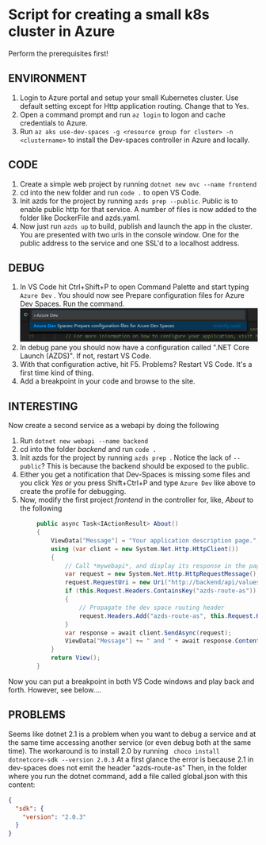 # Script for creating a small k8s cluster in Azure
Perform the prerequisites first!  

## ENVIRONMENT
1. Login to Azure portal and setup your small Kubernetes cluster. Use default setting except for Http application routing. Change that to Yes.  
2. Open a command prompt and run ``` az login ``` to logon and cache credentials to Azure.
3. Run ``` az aks use-dev-spaces -g <resource group for cluster> -n <clustername> ``` to install the Dev-spaces controller in Azure and locally.

## CODE
1. Create a simple web project by running ``` dotnet new mvc --name frontend ```
2. cd into the new folder and run ``` code . ``` to open VS Code.
3. Init azds for the project by running ``` azds prep --public ```. Public is to enable public http for that service. A number of files is now added to the folder like DockerFile and azds.yaml.
4. Now just run ``` azds up ``` to build, publish and launch the app in the cluster. You are presented with two urls in the console window. One for the public address to the service and one SSL'd to a localhost address.

## DEBUG
1. In VS Code hit Ctrl+Shift+P to open Command Palette and start typing ``` Azure Dev ``` . You should now see Prepare configuration files for Azure Dev Spaces. Run the command.
![images](images/commandpalette.png)
2. In debug pane you should now have a configuration called ".NET Core Launch (AZDS)". If not, restart VS Code.
3. With that configuration active, hit F5. Problems? Restart VS Code. It's a first time kind of thing.
4. Add a breakpoint in your code and browse to the site.

## INTERESTING
Now create a second service as a webapi by doing the following
1. Run ``` dotnet new webapi --name backend ```
2. cd into the folder _backend_ and run ``` code . ```
3. Init azds for the project by running ``` azds prep  ```. Notice the lack of ``` --public ```? This is because the backend should be exposed to the public.
4. Either you get a notification that Dev-Spaces is missing some files and you click _Yes_ or you press Shift+Ctrl+P and type ``` Azure Dev ``` like above to create the profile for debugging.
5. Now, modify the first project _frontend_ in the controller for, like, _About_ to the following
```cs
        public async Task<IActionResult> About()
        {
            ViewData["Message"] = "Your application description page.";
            using (var client = new System.Net.Http.HttpClient())
            {
                // Call *mywebapi*, and display its response in the page
                var request = new System.Net.Http.HttpRequestMessage();
                request.RequestUri = new Uri("http://backend/api/values/1");
                if (this.Request.Headers.ContainsKey("azds-route-as"))
                {
                    // Propagate the dev space routing header
                    request.Headers.Add("azds-route-as", this.Request.Headers["azds-route-as"] as IEnumerable<string>);
                }
                var response = await client.SendAsync(request);
                ViewData["Message"] += " and " + await response.Content.ReadAsStringAsync();
            }
            return View();
        }
 ```
 Now you can put a breakpoint in both VS Code windows and play back and forth. However, see below....
 
## PROBLEMS
Seems like dotnet 2.1 is a problem when you want to debug a service and at the same time accessing another service (or even debug both at the same time). The workaround is to install 2.0 by running ```  choco install dotnetcore-sdk --version 2.0.3 ```
At a first glance the error is because 2.1 in dev-spaces does not emit the header "azds-route-as"
Then, in the folder where you run the dotnet command, add a file called global.json with this content:
```json
{
  "sdk": {
    "version": "2.0.3"
  }
}
```

